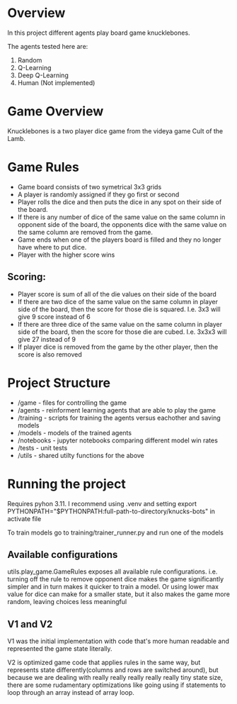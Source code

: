 # Overview

In this project different agents play board game knucklebones.

The agents tested here are:
1. Random
2. Q-Learning
3. Deep Q-Learning
4. Human (Not implemented)

# Game Overview

Knucklebones is a two player dice game from the videya game Cult of the Lamb.

# Game Rules

* Game board consists of two symetrical 3x3 grids
* A player is randomly assigned if they go first or second
* Player rolls the dice and then puts the dice in any spot on their side of the board.
* If there is any number of dice of the same value on the same column in opponent side of the board, the opponents dice with the same value on the same column are removed from the game.
* Game ends when one of the players board is filled and they no longer have where to put dice.
* Player with the higher score wins

## Scoring:

* Player score is sum of all of the die values on their side of the board
* If there are two dice of the same value on the same column in player side of the board, then the score for those die is squared. I.e. 3x3 will give 9 score instead of 6
* If there are three dice of the same value on the same column in player side of the board, then the score for those die are cubed. I.e. 3x3x3 will give 27 instead of 9
* If player dice is removed from the game by the other player, then the score is also removed


# Project Structure

* /game - files for controlling the game
* /agents - reinforment learning agents that are able to play the game
* /training - scripts for training the agents versus eachother and saving models
* /models - models of the trained agents
* /notebooks - jupyter notebooks comparing different model win rates
* /tests - unit tests
* /utils - shared utilty functions for the above

# Running the project

Requires pyhon 3.11.
I recommend using .venv and setting export PYTHONPATH="$PYTHONPATH:full-path-to-directory/knucks-bots" in activate file

To train models go to training/trainer_runner.py and run one of the models

## Available configurations

utils.play_game.GameRules exposes all available rule configurations. i.e. turning off the rule to remove opponent dice makes the game significantly simpler and in turn makes it quicker to train a model. Or using lower max value for dice can make for a smaller state, but it also makes the game more random, leaving choices less meaningful


## V1 and V2

V1 was the initial implementation with code that's more human readable and represented the game state literally.

V2 is optimized game code that applies rules in the same way, but represents state differently(columns and rows are switched around), but because we are dealing with really really really really really tiny state size, there are some rudamentary optimizations like going using if statements to loop through an array instead of array loop. 